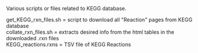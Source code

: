 Various scripts or files related to KEGG database.

get_KEGG_rxn_files.sh   =  script to download all "Reaction" pages from KEGG database  
collate_rxn_files.sh    =  extracts desired info from the html tables in the downloaded .rxn files  
KEGG_reactions.rxns     =  TSV file of KEGG Reactions


